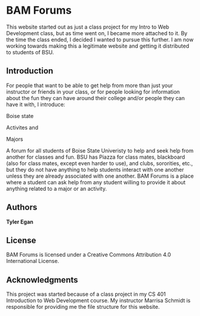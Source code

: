 # BAM Forums

This website started out as just a class project for my Intro to Web Development class, but as time went on, I became more attached to it. By the time the class ended, I decided I wanted to pursue this further. I am now working towards making this a legitimate website and getting it distributed to students of BSU.

## Introduction
For people that want to be able to get help from more than just your instructor or friends in your class, or for people looking for information about the fun they can have around their college and/or people they can have it with, I introduce:

Boise state

Activites and

Majors

A forum for all students of Boise State Univeristy to help and seek help from another for classes and fun. BSU has Piazza for class mates,  blackboard (also for class mates, except even harder to use), and clubs, sororities, etc., but they do not have anything to help students interact with one another unless they are already associated with one another. BAM Forums is a place where a student can ask help from any student willing to provide it about anything related to a major or an activity.

## Authors

**Tyler Egan**

## License

BAM Forums is licensed under a Creative Commons Attribution 4.0 International License.

## Acknowledgments

This project was started because of a class project in my CS 401 Introduction to Web Development course. My instructor Marrisa Schmidt is responsible for providing me the file structure for this website.
